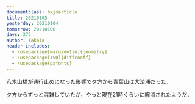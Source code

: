 ```yaml
---
documentclass: bxjsarticle
title: 20210105
yesterday: 20210104
tomorrow: 20210106
days: 375
author: Takala
header-includes:
  - \usepackage[margin=1in]{geometry}
  - \usepackage[ISO]{diffcoeff}
  - \usepackage{pxfonts}
---
```



八木山橋が通行止めになった影響で夕方から青葉山は大渋滞だった．



夕方からずっと混雑していたが，やっと現在21時くらいに解消されたようだ．
